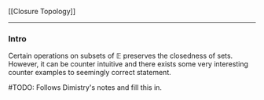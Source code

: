 [[Closure Topology]]

---
### **Intro**

Certain operations on subsets of $\mathbb E$ preserves the closedness of sets. However, it can be counter intuitive and there exists some very interesting counter examples to seemingly correct statement. 

#TODO: Follows Dimistry's notes and fill this in. 




